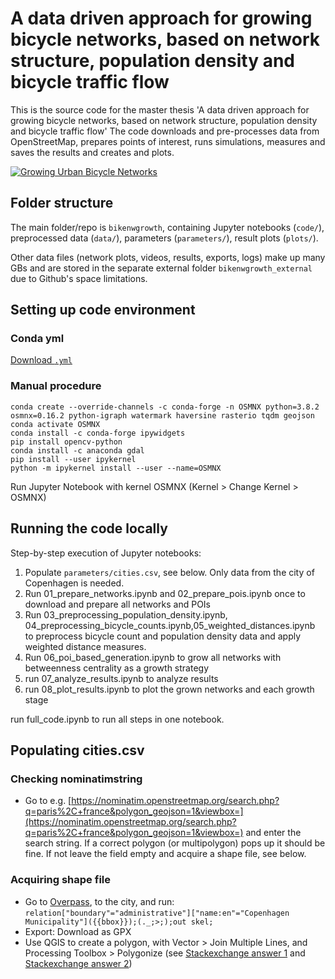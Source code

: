 # A data driven approach for growing bicycle networks, based on network structure, population density and bicycle traffic flow

This is the source code for the master thesis 'A data driven approach for growing bicycle networks, based on network structure, population density and bicycle traffic flow' The code downloads and pre-processes data from OpenStreetMap, prepares points of interest, runs simulations, measures and saves the results and creates and plots. 


[![Growing Urban Bicycle Networks](readmevideo.gif)](https://growbike.net/city/paris)

## Folder structure
The main folder/repo is `bikenwgrowth`, containing Jupyter notebooks (`code/`), preprocessed data (`data/`), parameters (`parameters/`), result plots (`plots/`).

Other data files (network plots, videos, results, exports, logs) make up many GBs and are stored in the separate external folder `bikenwgrowth_external` due to Github's space limitations.

## Setting up code environment
### Conda yml
[Download `.yml`](env.yml)

### Manual procedure
```
conda create --override-channels -c conda-forge -n OSMNX python=3.8.2 osmnx=0.16.2 python-igraph watermark haversine rasterio tqdm geojson
conda activate OSMNX
conda install -c conda-forge ipywidgets
pip install opencv-python
conda install -c anaconda gdal
pip install --user ipykernel
python -m ipykernel install --user --name=OSMNX
```
Run Jupyter Notebook with kernel OSMNX (Kernel > Change Kernel > OSMNX)



## Running the code locally
Step-by-step execution of Jupyter notebooks:

1. Populate `parameters/cities.csv`, see below. Only data from the city of Copenhagen is needed.
2. Run 01_prepare_networks.ipynb and 02_prepare_pois.ipynb once to download and prepare all networks and POIs  
3. Run 03_preprocessing_population_density.ipynb, 04_preprocessing_bicycle_counts.ipynb,05_weighted_distances.ipynb to preprocess bicycle count and population density data and apply weighted distance measures.
4. Run 06_poi_based_generation.ipynb to grow all networks with betweenness centrality as a growth strategy
5. run 07_analyze_results.ipynb to analyze results
6. run 08_plot_results.ipynb to plot the grown networks and each growth stage

run full_code.ipynb to run all steps in one notebook.

## Populating cities.csv
### Checking nominatimstring  
* Go to e.g. [https://nominatim.openstreetmap.org/search.php?q=paris%2C+france&polygon_geojson=1&viewbox=](https://nominatim.openstreetmap.org/search.php?q=paris%2C+france&polygon_geojson=1&viewbox=) and enter the search string. If a correct polygon (or multipolygon) pops up it should be fine. If not leave the field empty and acquire a shape file, see below.

### Acquiring shape file  
* Go to [Overpass](overpass-turbo.eu), to the city, and run:
    `relation["boundary"="administrative"]["name:en"="Copenhagen Municipality"]({{bbox}});(._;>;);out skel;`
* Export: Download as GPX
* Use QGIS to create a polygon, with Vector > Join Multiple Lines, and Processing Toolbox > Polygonize (see [Stackexchange answer 1](https://gis.stackexchange.com/questions/98320/connecting-two-line-ends-in-qgis-without-resorting-to-other-software) and [Stackexchange answer 2](https://gis.stackexchange.com/questions/207463/convert-a-line-to-polygon))
